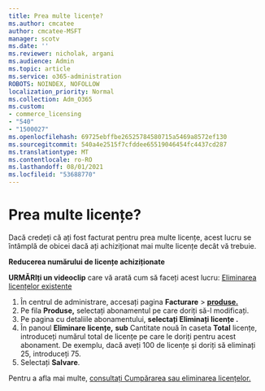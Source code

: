 ```yaml
---
title: Prea multe licențe?
ms.author: cmcatee
author: cmcatee-MSFT
manager: scotv
ms.date: ''
ms.reviewer: nicholak, argani
ms.audience: Admin
ms.topic: article
ms.service: o365-administration
ROBOTS: NOINDEX, NOFOLLOW
localization_priority: Normal
ms.collection: Adm_O365
ms.custom:
- commerce_licensing
- "540"
- "1500027"
ms.openlocfilehash: 69725ebffbe26525784580715a5469a8572ef130
ms.sourcegitcommit: 540a4e2515f7cfddee65519046454fc4437cd287
ms.translationtype: MT
ms.contentlocale: ro-RO
ms.lasthandoff: 08/01/2021
ms.locfileid: "53688770"
---
```

# <a name="too-many-licenses"></a>Prea multe licențe?

Dacă credeți că ați fost facturat pentru prea multe licențe, acest lucru se întâmplă de obicei dacă ați achiziționat mai multe licențe decât vă trebuie.
  
**Reducerea numărului de licențe achiziționate**

**URMĂRIți un videoclip** care vă arată cum să faceți acest lucru: [Eliminarea licențelor existente](https://go.microsoft.com/fwlink/p/?linkid=2154938)
  
1. În centrul de administrare, accesați pagina **Facturare** \> **[produse.](https://go.microsoft.com/fwlink/p/?linkid=842054)**
2. Pe fila **Produse,** selectați abonamentul pe care doriți să-l modificați.
3. Pe pagina cu detaliile abonamentului, **selectați Eliminați licențe .**
4. În panoul **Eliminare licențe,** **sub** Cantitate nouă în caseta **Total** licențe, introduceți numărul total de licențe pe care le doriți pentru acest abonament. De exemplu, dacă aveți 100 de licențe și doriți să eliminați 25, introduceți 75.
5. Selectați **Salvare**.

Pentru a afla mai multe, [consultați Cumpărarea sau eliminarea licențelor.](/microsoft-365/commerce/licenses/buy-licenses)